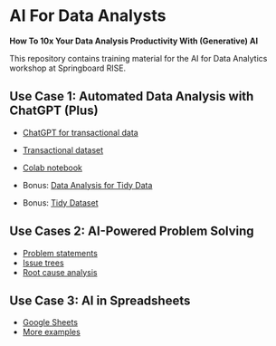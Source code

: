 # AI For Data Analysts
**How To 10x Your Data Analysis Productivity With (Generative) AI**

This repository contains training material for the AI for Data Analytics workshop at Springboard RISE.

## Use Case 1: Automated Data Analysis with ChatGPT (Plus)
* [ChatGPT for transactional data](https://chat.openai.com/share/c6f9a8e1-b177-4e5a-83a0-d1f7c653fa07)
* [Transactional dataset](https://github.com/tobiaszwingmann/ai-for-data-analysts/blob/main/Retail_Data_s%20-%20Data.csv)
* [Colab notebook](https://colab.research.google.com/drive/1L6x84fAhUZz-wg-P7jgwfhpZV0DQjF6q#scrollTo=RGBgQpiFyE7l)

* Bonus: [Data Analysis for Tidy Data](https://chat.openai.com/share/99fcb5fe-8299-4b10-987a-aa19734c0b1a)
* Bonus: [Tidy Dataset](https://github.com/tobiaszwingmann/ai-for-data-analysts/blob/main/Credit%20Risk%20Optimization.xlsx)

## Use Cases 2: AI-Powered Problem Solving
* [Problem statements](https://chat.openai.com/share/a11d7f97-4e58-4299-bba1-f3460e99a116)
* [Issue trees](https://chat.openai.com/share/ea9d5287-ad76-4c2e-bcc3-da5a7893bbde)
* [Root cause analysis](https://chat.openai.com/share/0923430c-a5fb-47d3-aae2-38bd2b495092)

## Use Case 3: AI in Spreadsheets
* [Google Sheets](https://docs.google.com/spreadsheets/d/1B_UzFsSeJgrZi04VHmnd7bq4-R55F-gLBRgzUkKaM8o/edit?usp=sharing)
* [More examples](https://docs.google.com/spreadsheets/d/1jGXh9ZLuPd7FJkfaH0kTqIIBuHcbbWU5-psiXyF5QZ8/template/preview)
